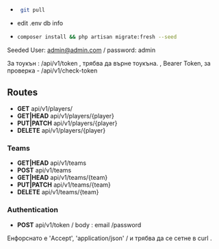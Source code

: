##
-   ```bash
     git pull 
- edit .env db info
- ```bash
  composer install && php artisan migrate:fresh --seed

Seeded User: admin@admin.com / password: admin

За тоукън : /api/v1/token , трябва да върне тоукъна. , Bearer Token, за проверка - /api/v1/check-token
##  Routes


- **GET**    api/v1/players/
- **GET|HEAD**    api/v1/players/{player}
- **PUT|PATCH**    api/v1/players/{player}
- **DELETE**    api/v1/players/{player}

### Teams

- **GET|HEAD**    api/v1/teams
- **POST**    api/v1/teams
- **GET|HEAD**    api/v1/teams/{team}
- **PUT|PATCH**    api/v1/teams/{team}
- **DELETE**    api/v1/teams/{team}

### Authentication

- **POST**    api/v1/token   / body : email /password 


Енфорснато е 'Accept', 'application/json' / и трябва да се сетне в curl .




